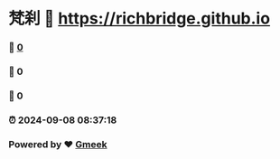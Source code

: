 # 梵刹 :link: https://richbridge.github.io 
### :page_facing_up: [0](https://richbridge.github.io/tag.html) 
### :speech_balloon: 0 
### :hibiscus: 0 
### :alarm_clock: 2024-09-08 08:37:18 
### Powered by :heart: [Gmeek](https://github.com/Meekdai/Gmeek)
